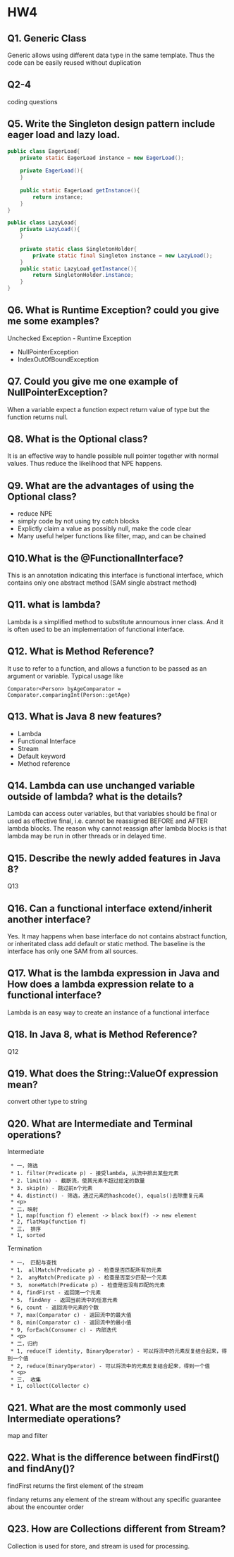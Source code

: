 # HW4

## Q1. Generic Class

Generic allows using different data type in the same template. Thus the code can be easily reused without duplication



## Q2-4 

coding questions



## Q5. Write the Singleton design pattern include eager load and lazy load.

``` java
public class EagerLoad{
    private static EagerLoad instance = new EagerLoad();
    
    private EagerLoad(){
    }
    
    public static EagerLoad getInstance(){
        return instance;
    }
}

public class LazyLoad{
    private LazyLoad(){
    }
    
    private static class SingletonHolder{
        private static final Singleton instance = new LazyLoad();
    }
    public static LazyLoad getInstance(){
        return SingletonHolder.instance;
    }
}
```



## Q6. What is Runtime Exception? could you give me some examples?

Unchecked Exception - Runtime Exception

- NullPointerException
- IndexOutOfBoundException



## Q7. Could you give me one example of NullPointerException?

When a variable expect a function expect return value of type <Item> but the function returns null.



## Q8. What is the Optional class?

It is an effective way to handle possible null pointer together with normal values. Thus reduce the likelihood that NPE happens.



## Q9. What are the advantages of using the Optional class?

- reduce NPE
- simply code by not using try catch blocks
- Explictly claim a value as possibly null, make the code clear
- Many useful helper functions like filter, map, and can be chained



## Q10.What is the @FunctionalInterface?

This is an annotation indicating this interface is functional interface, which contains only one abstract method (SAM single abstract method)



## Q11. what is lambda?

Lambda is a simplified method to substitute annoumous inner class. And it is often used to be an implementation of functional interface.



## Q12. What is Method Reference?

It use to refer to a function, and allows a function to be passed as an argument or variable. Typical usage like

```
Comparator<Person> byAgeComparator = Comparator.comparingInt(Person::getAge)
```



## Q13. What is Java 8 new features?

- Lambda 
- Functional Interface
- Stream
- Default keyword
- Method reference



## Q14. Lambda can use unchanged variable outside of lambda? what is the details?

Lambda can access outer variables, but that variables should be final or used as effective final, i.e. cannot be reassigned BEFORE and AFTER lambda blocks. The reason why cannot reassign after lambda blocks is that lambda may be run in other threads or in delayed time.



## Q15. Describe the newly added features in Java 8?

Q13



## Q16. Can a functional interface extend/inherit another interface?

Yes. It may happens when base interface do not contains abstract function, or inheritated class add default or static method. The baseline is the interface has only one SAM from all sources.



## Q17. What is the lambda expression in Java and How does a lambda expression relate to a functional interface?
Lambda is an easy way to create an instance of a functional interface



## Q18. In Java 8, what is Method Reference?

Q12



## Q19. What does the String::ValueOf expression mean?

convert other type to string



## Q20. What are Intermediate and Terminal operations?

Intermediate

     * 一，筛选
     * 1. filter(Predicate p) - 接受lambda, 从流中排出某些元素
     * 2. limit(n) - 截断流，使其元素不超过给定的数量
     * 3. skip(n) - 跳过前n个元素
     * 4. distinct() - 筛选，通过元素的hashcode(), equals()去除重复元素
     * <p>
     * 二，映射
     * 1, map(function f) element -> black box(f) -> new element
     * 2, flatMap(function f)
     * 三， 排序
     * 1, sorted



Termination

     * 一， 匹配与查找
     * 1， allMatch(Predicate p) - 检查是否匹配所有的元素
     * 2， anyMatch(Predicate p) - 检查是否至少匹配一个元素
     * 3， noneMatch(Predicate p) - 检查是否没有匹配的元素
     * 4, findFirst - 返回第一个元素
     * 5， findAny - 返回当前流中的任意元素
     * 6, count - 返回流中元素的个数
     * 7, max(Comparator c) - 返回流中的最大值
     * 8, min(Comparator c) - 返回流中的最小值
     * 9, forEach(Consumer c) - 内部迭代
     * <p>
     * 二，归约
     * 1, reduce(T identity, BinaryOperator) - 可以将流中的元素反复结合起来，得到一个值
     * 2, reduce(BinaryOperator) - 可以将流中的元素反复结合起来，得到一个值
     * <p>
     * 三， 收集
     * 1, collect(Collector c)



## Q21. What are the most commonly used Intermediate operations?

map and filter



## Q22. What is the difference between findFirst() and findAny()?

findFirst returns the first element of the stream

findany returns any element of the stream without any specific guarantee about the encounter order



## Q23. How are Collections different from Stream?

Collection is used for store, and stream is used for processing.